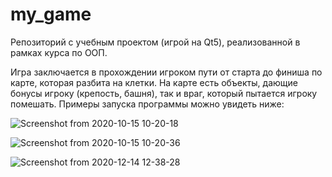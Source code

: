 # my_game
Репозиторий с учебным проектом (игрой на Qt5), реализованной в рамках курса по ООП.

Игра заключается в прохождении игроком пути от старта до финиша по карте, которая разбита на клетки. На карте есть объекты, дающие бонусы игроку (крепость, башня), так и враг, который пытается игроку помешать. Примеры запуска программы можно увидеть ниже:




![Screenshot from 2020-10-15 10-20-18](https://user-images.githubusercontent.com/54899277/114304969-98afb000-9ade-11eb-8089-91199872fddd.png)

![Screenshot from 2020-10-15 10-20-36](https://user-images.githubusercontent.com/54899277/114304975-a49b7200-9ade-11eb-86c6-77c85ebde566.png)

![Screenshot from 2020-12-14 12-38-28](https://user-images.githubusercontent.com/54899277/114304987-b3822480-9ade-11eb-8e7c-6d98873f33de.png)
